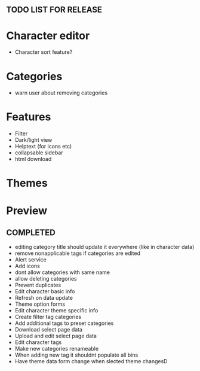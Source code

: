 ## TODO LIST FOR RELEASE

# Character editor
- Character sort feature?

# Categories
- warn user about removing categories

# Features
- Filter
- Dark/light view
- Helptext (for icons etc)
- collapsable sidebar
- html download

# Themes

# Preview

## COMPLETED
- editing category title should update it everywhere (like in character data)
- remove nonapplicable tags if categories are edited
- Alert service
- Add icons
- dont allow categories with same name
- allow deleting categories
- Prevent duplicates
- Edit character basic info
- Refresh on data update
- Theme option forms
- Edit character theme specific info
- Create filter tag categories
- Add additional tags to preset categories
- Download select page data
- Upload and edit select page data
- Edit character tags
- Make new categories renameable
- When adding new tag it shouldnt populate all bins
- Have theme data form change when slected theme changesD